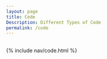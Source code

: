 ```yaml
---
layout: page
title: Code
Description: Different Types of Code
permalink: /code
---
```

<br>
{% include nav/code.html %}

<script src="https://utteranc.es/client.js"
        repo="YusufK-25/yusuf_2025"
        issue-term="title"
        label="blogpost-comment"
        theme="github-dark"
        crossorigin="anonymous"
        async>
</script>
